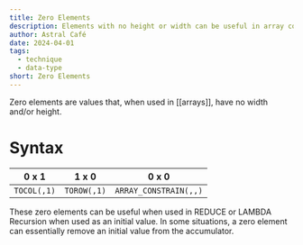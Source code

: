 ```yaml
---
title: Zero Elements
description: Elements with no height or width can be useful in array construction.
author: Astral Café
date: 2024-04-01
tags:
  - technique
  - data-type
short: Zero Elements
---
```

Zero elements are values that, when used in [[arrays]], have no width and/or height.
# Syntax

| **0 x 1**   | **1 x 0**   | **0 x 0**             |
| ----------- | ----------- | --------------------- |
| `TOCOL(,1)` | `TOROW(,1)` | `ARRAY_CONSTRAIN(,,)` |

These zero elements can be useful when used in REDUCE or LAMBDA Recursion when used as an initial value. In some situations, a zero element can essentially remove an initial value from the accumulator.